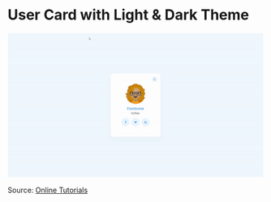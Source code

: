 # User Card with Light & Dark Theme

![Project Overview](https://github.com/juliospelucio/miscellaneous/blob/light-dark-theme/project-overview.gif)

Source: [Online Tutorials](https://www.youtube.com/watch?v=JhVMAzrvdos&ab_channel=OnlineTutorials)
